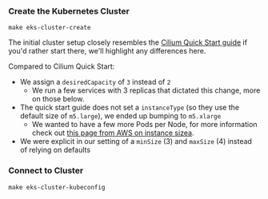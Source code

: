 
### Create the Kubernetes Cluster
`make eks-cluster-create`

The initial cluster setup closely resembles the [Cilium Quick Start guide][cilium quick start] if you'd rather start there, we'll highlight any differences here.

Compared to Cilium Quick Start:
* We assign a `desiredCapacity` of `3` instead of `2`
    * We run a few services with 3 replicas that dictated this change, more on those below.
* The quick start guide does not set a `instanceType` (so they use the default size of `m5.large`), we ended up bumping to `m5.xlarge`
    * We wanted to have a few more Pods per Node, for more information check out [this page from AWS on instance sizea][amazon ec2 instance types].
* We were explicit in our setting of a `minSize` (3) and `maxSize` (4) instead of relying on defaults

### Connect to Cluster
`make eks-cluster-kubeconfig`


<!-- ### Install Cilium -->



<!-- LINKS -->
[cilium quick start]: https://docs.cilium.io/en/stable/gettingstarted/k8s-install-default/
[amazon ec2 instance types]: https://aws.amazon.com/ec2/instance-types/